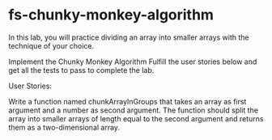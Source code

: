# fs-chunky-monkey-algorithm

In this lab, you will practice dividing an array into smaller arrays with the technique of your choice.

Implement the Chunky Monkey Algorithm
Fulfill the user stories below and get all the tests to pass to complete the lab.

User Stories:

Write a function named chunkArrayInGroups that takes an array as first argument and a number as second argument. The function should split the array into smaller arrays of length equal to the second argument and returns them as a two-dimensional array.